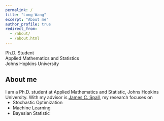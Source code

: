 ```yaml
---
permalink: /
title: "Long Wang"
excerpt: "About me"
author_profile: true
redirect_from: 
  - /about/
  - /about.html
---
```


Ph.D. Student<br>
Applied Mathematics and Statistics<br>
Johns Hopkins University


About me
---

I am a Ph.D. student at Applied Mathematics and Statistic, Johns Hopkins University. With my advisor is <a href="http://www.ams.jhu.edu/~spall/Personal">James C. Spall</a>, my research focuses on
<ul style="margin-top: -15px">
    <li>Stochastic Optimization</li>
    <li>Machine Learning</li>
    <li>Bayesian Statistic</li>
</ul>